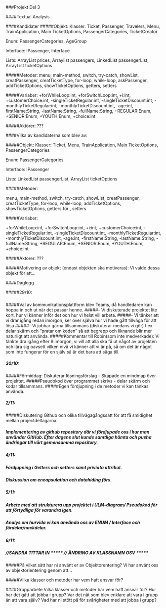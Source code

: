 

###Projekt Del 3

####Textual Analysis

####Kandidater
#####Objekt: 
Klasser: Ticket, Passenger, Travelers, Menu, TrainApplication, Main
TicketOptions, PassengerCategories, TicketCreator 

Enum: PassengerCategories, AgeGroup

Interface: IPassenger, Interface

Lists: ArrayList prices, Arraylist passengers, LinkedList passengerList, ArrayList ticketOptions 

#####Metoder: 
menu, main-method, switch, try-catch, showList, creatPassenger, creatTicketType, for-loop, while-loop, askPassenger, addTicketOptions, showTicketOptions, getters, setters

#####Variaber: 
+forWhileLoop:int, +forSwitchLoop:int, +i:int, +customerChoice:int, -singleTicketRegular:int, -singleTicketDiscount:int, -monthlyTicketRegular:int, -monthlyTicketDiscount:int, -age:int, -firstName:String, -lastName:String, -fullName:String, +REGULAR:Enum, +SENIOR:Enum, +YOUTH:Enum, +choice:int

#####Aktörer:
???

####Vilka av kandidaterna som blev av:

#####Objekt: 
Klasser: Ticket, Menu, TrainApplication, Main
TicketOptions, PassengerCategories 

Enum: PassengerCategories

Interface: IPassenger

Lists: LinkedList passengerList, ArrayList ticketOptions 

#####Metoder: 

menu, main-method, switch, try-catch, showList, creatPassenger, creatTicketType, for-loop, while-loop, addTicketOptions, showTicketOptions, getters för , setters

#####Variaber: 

+forWhileLoop:int, +forSwitchLoop:int, +i:int, +customerChoice:int, -singleTicketRegular:int, -singleTicketDiscount:int, -monthlyTicketRegular:int, -monthlyTicketDiscount:int, -age:int, -firstName:String, -lastName:String, -fullName:String, +REGULAR:Enum, +SENIOR:Enum, +YOUTH:Enum, +choice:int

#####Aktörer:
???

#####Motivering av objekt (endast objekten ska motiveras): Vi valde dessa objekt för att...


####Daglogg

#####29/10: 
#####
#####Val av kommunikationsplattform blev Teams, då handledaren kan hoppa in och ut när det passar henne. 
#####- Vi diskuterade projektet lite kort, hur vi känner inför det och hur vi helst vill arbeta.
#####- Vi tänker att vi drar igång redan imorgon, ser över själva hur vi hade gått tillväga för att lösa
#####- Vi jobbar gärna tillsammans (diskuterar medans vi gör) t ex delar skärm och “pratar om koden” så att begrepp och liknande blir mer naturligt att använda. 
#####Kommentar till Robin(som inte medverkade): Vi tänkte dra igång efter 9 imorgon, vi vill att alla ska få ut något av projekten och lära sig oavsett  vilken nivå vi känner att vi är på, så om det är något som inte fungerar för en själv så är det bara att säga till. 

##### 30/10: 
#####Förmiddag: Diskuterar lösningsförslag - Skapade en mindmap över projektet.
#####Pseudokod över programmet skrivs - delar skärm och kodar tillsammans.
#####Egen fördjupning i de metoder vi kan tänkas använda. 

##### 2/11:
#####Diskutering Github och olika tillvägagångssätt för att få smidighet mellan projectdeltagarna. 
##### Implementering av github repository där vi fördjupade oss i hur man använder GitHub. Efter dagens slut kunde samtliga hämta och pusha ändringar till vårt gemensamma repository.

##### 4/11: 
##### Fördjupning i Getters och setters samt priviata attribut. 
##### Diskussion om encapsulation och datahiding förs. 


##### 5/11: 
##### Arbete med att strukturera upp projektet i ULM-diagram/ Pseudokod för att förtydliga för varandra igen.
##### Analys om hurvida vi kan använda oss av ENUM / Interface och fördelar/nackdelar. 

##### 6/11:
##### //SANDRA TITTAR IN ***** // ÄNDRING AV KLASSNAMN OSV *****
 


#####På vilket sätt har ni använt er av Objektorentering? Vi har använt oss av objektorientering genom att...

#####Vilka klasser och metoder har vem haft ansvar för?

####Grupparbete Vilka klasser och metoder har vem haft ansvar för? Hur har det gått att jobba i grupp? Var det nåt som blev enklare att vara i grupp än att vara själv? Vad har ni stött på för svårigheter med att jobba i grupp?
